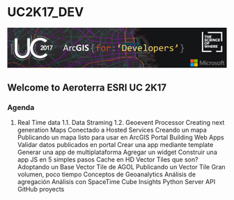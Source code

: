 # UC2K17_DEV
![Alt text](/banner.png?raw=true "Optional Title")
## Welcome to Aeroterra ESRI UC 2K17
### Agenda
1. Real Time data
1.1. Data Straming
1.2. Geoevent Processor
Creating next generation Maps
Conectado a Hosted Services
Creando un mapa
Publicando un mapa listo para usar en ArcGIS Portal
Building Web Apps 
Validar datos publicados en portal
Crear una app mediante template
Generar una app de multiplataforma
Agregar un widget
Construir una app JS en 5 simples pasos
Cache en HD
Vector Tiles que son?
Adoptando un Base Vector Tile de AGOL
Publicando un Vector Tile
Gran volumen, poco tiempo
Conceptos de Geoanalytics 
Análisis de agregación
Análisis con SpaceTime Cube
Insights 
Python Server API
GitHub proyects
